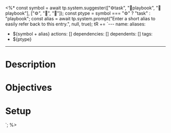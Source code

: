 <%*
const symbol = await tp.system.suggester(["⚙️task", "📖playbook", "👑playbook"], ["⚙️", "📖", "👑"]);
const ptype = symbol === "⚙️" ? "task" : "playbook";
const alias = await tp.system.prompt("Enter a short alias to easily refer back to this entry.", null, true);
tR += `---
name: 
aliases:
  - ${symbol + alias}
actions: []
dependencies: []
dependents: []
tags:
  - ${ptype}
---

# Description


# Objectives


# Setup

`;
%>